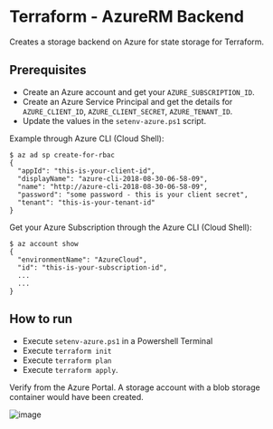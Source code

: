 # Terraform - AzureRM Backend

Creates a storage backend on Azure for state storage for Terraform.

## Prerequisites

* Create an Azure account and get your `AZURE_SUBSCRIPTION_ID`. 
* Create an Azure Service Principal and get the details for `AZURE_CLIENT_ID`, `AZURE_CLIENT_SECRET`, `AZURE_TENANT_ID`.
* Update the values in the `setenv-azure.ps1` script. 

Example through Azure CLI (Cloud Shell):

```
$ az ad sp create-for-rbac
{
  "appId": "this-is-your-client-id",
  "displayName": "azure-cli-2018-08-30-06-58-09",
  "name": "http://azure-cli-2018-08-30-06-58-09",
  "password": "some password - this is your client secret",
  "tenant": "this-is-your-tenant-id"
}
```

Get your Azure Subscription through the Azure CLI (Cloud Shell):

```
$ az account show
{
  "environmentName": "AzureCloud",
  "id": "this-is-your-subscription-id",
  ...
  ...
}
```

## How to run

* Execute `setenv-azure.ps1` in a Powershell Terminal
* Execute `terraform init`
* Execute `terraform plan`
* Execute `terraform apply`.

Verify from the Azure Portal. A storage account with a blob storage container would have been created.

![image](https://user-images.githubusercontent.com/13379978/44835803-e4292e80-ac52-11e8-930d-ccda1e416892.png)
